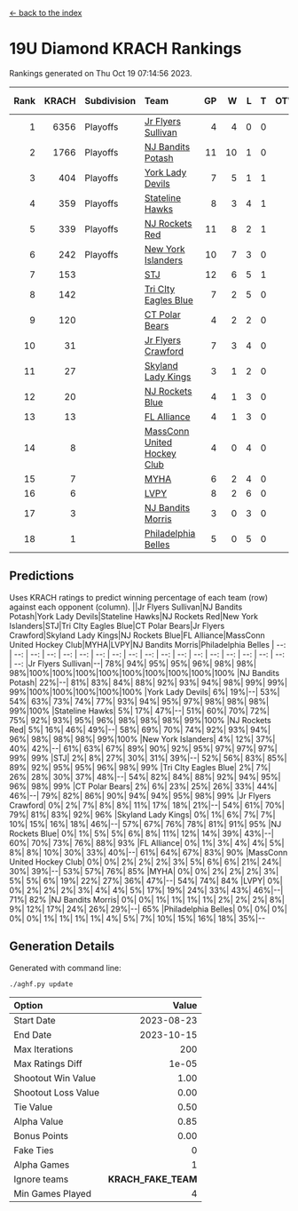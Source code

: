 [<- back to the index](readme.md)
# 19U Diamond KRACH Rankings
Rankings generated on Thu Oct 19 07:14:56 2023.

Rank|KRACH|Subdivision|Team|GP|W|L|T|OTW|OTL|SoS|Exp Wins|Win Diff
---:|---:|:---|:---|---:|---:|---:|---:|---:|---:|---:|---:|---:
1|6356|Playoffs|[Jr Flyers Sullivan](https://gamesheetstats.com/seasons/3663/teams/140859/schedule)|4|4|0|0|1|0|201|4.8|-0.0
2|1766|Playoffs|[NJ Bandits Potash](https://gamesheetstats.com/seasons/3663/teams/140857/schedule)|11|10|1|0|0|0|196|10.9|0.0
3|404|Playoffs|[York Lady Devils](https://gamesheetstats.com/seasons/3663/teams/140856/schedule)|7|5|1|1|0|0|128|6.3|-0.0
4|359|Playoffs|[Stateline Hawks](https://gamesheetstats.com/seasons/3663/teams/141851/schedule)|8|3|4|1|0|1|1880|4.3|-0.0
5|339|Playoffs|[NJ Rockets Red](https://gamesheetstats.com/seasons/3663/teams/140855/schedule)|11|8|2|1|1|0|330|9.4|0.0
6|242|Playoffs|[New York Islanders](https://gamesheetstats.com/seasons/3663/teams/140861/schedule)|10|7|3|0|0|0|381|7.9|0.0
7|153||[STJ](https://gamesheetstats.com/seasons/3663/teams/140858/schedule)|12|6|5|1|0|0|495|7.4|0.0
8|142||[Tri CIty Eagles Blue](https://gamesheetstats.com/seasons/3663/teams/140852/schedule)|7|2|5|0|0|0|1769|2.8|-0.0
9|120||[CT Polar Bears](https://gamesheetstats.com/seasons/3663/teams/140853/schedule)|4|2|2|0|0|0|183|2.8|-0.0
10|31||[Jr Flyers Crawford](https://gamesheetstats.com/seasons/3663/teams/140862/schedule)|7|3|4|0|0|1|126|3.9|0.0
11|27||[Skyland Lady Kings](https://gamesheetstats.com/seasons/3663/teams/140865/schedule)|3|1|2|0|0|0|148|1.9|0.0
12|20||[NJ Rockets Blue](https://gamesheetstats.com/seasons/3663/teams/140867/schedule)|4|1|3|0|0|0|147|1.9|0.0
13|13||[FL Alliance](https://gamesheetstats.com/seasons/3663/teams/156907/schedule)|4|1|3|0|0|0|157|1.9|0.0
14|8||[MassConn United Hockey Club](https://gamesheetstats.com/seasons/3663/teams/140854/schedule)|4|0|4|0|0|0|517|0.9|0.0
15|7||[MYHA](https://gamesheetstats.com/seasons/3663/teams/140863/schedule)|6|2|4|0|0|0|92|2.9|0.0
16|6||[LVPY](https://gamesheetstats.com/seasons/3663/teams/140860/schedule)|8|2|6|0|0|0|300|2.9|0.0
17|3||[NJ Bandits Morris](https://gamesheetstats.com/seasons/3663/teams/140866/schedule)|3|0|3|0|0|0|71|0.9|0.0
18|1||[Philadelphia Belles](https://gamesheetstats.com/seasons/3663/teams/140864/schedule)|5|0|5|0|0|0|55|0.9|0.0

## Predictions
Uses KRACH ratings to predict winning percentage of each team (row) against each opponent (column).
||Jr Flyers Sullivan|NJ Bandits Potash|York Lady Devils|Stateline Hawks|NJ Rockets Red|New York Islanders|STJ|Tri CIty Eagles Blue|CT Polar Bears|Jr Flyers Crawford|Skyland Lady Kings|NJ Rockets Blue|FL Alliance|MassConn United Hockey Club|MYHA|LVPY|NJ Bandits Morris|Philadelphia Belles
| --: | --: | --: | --: | --: | --: | --: | --: | --: | --: | --: | --: | --: | --: | --: | --: | --: | --: | --: 
|Jr Flyers Sullivan|--| 78%| 94%| 95%| 95%| 96%| 98%| 98%| 98%|100%|100%|100%|100%|100%|100%|100%|100%|100%
|NJ Bandits Potash| 22%|--| 81%| 83%| 84%| 88%| 92%| 93%| 94%| 98%| 99%| 99%| 99%|100%|100%|100%|100%|100%
|York Lady Devils|  6%| 19%|--| 53%| 54%| 63%| 73%| 74%| 77%| 93%| 94%| 95%| 97%| 98%| 98%| 98%| 99%|100%
|Stateline Hawks|  5%| 17%| 47%|--| 51%| 60%| 70%| 72%| 75%| 92%| 93%| 95%| 96%| 98%| 98%| 98%| 99%|100%
|NJ Rockets Red|  5%| 16%| 46%| 49%|--| 58%| 69%| 70%| 74%| 92%| 93%| 94%| 96%| 98%| 98%| 98%| 99%|100%
|New York Islanders|  4%| 12%| 37%| 40%| 42%|--| 61%| 63%| 67%| 89%| 90%| 92%| 95%| 97%| 97%| 97%| 99%| 99%
|STJ|  2%|  8%| 27%| 30%| 31%| 39%|--| 52%| 56%| 83%| 85%| 89%| 92%| 95%| 95%| 96%| 98%| 99%
|Tri CIty Eagles Blue|  2%|  7%| 26%| 28%| 30%| 37%| 48%|--| 54%| 82%| 84%| 88%| 92%| 94%| 95%| 96%| 98%| 99%
|CT Polar Bears|  2%|  6%| 23%| 25%| 26%| 33%| 44%| 46%|--| 79%| 82%| 86%| 90%| 94%| 94%| 95%| 98%| 99%
|Jr Flyers Crawford|  0%|  2%|  7%|  8%|  8%| 11%| 17%| 18%| 21%|--| 54%| 61%| 70%| 79%| 81%| 83%| 92%| 96%
|Skyland Lady Kings|  0%|  1%|  6%|  7%|  7%| 10%| 15%| 16%| 18%| 46%|--| 57%| 67%| 76%| 78%| 81%| 91%| 95%
|NJ Rockets Blue|  0%|  1%|  5%|  5%|  6%|  8%| 11%| 12%| 14%| 39%| 43%|--| 60%| 70%| 73%| 76%| 88%| 93%
|FL Alliance|  0%|  1%|  3%|  4%|  4%|  5%|  8%|  8%| 10%| 30%| 33%| 40%|--| 61%| 64%| 67%| 83%| 90%
|MassConn United Hockey Club|  0%|  0%|  2%|  2%|  2%|  3%|  5%|  6%|  6%| 21%| 24%| 30%| 39%|--| 53%| 57%| 76%| 85%
|MYHA|  0%|  0%|  2%|  2%|  2%|  3%|  5%|  5%|  6%| 19%| 22%| 27%| 36%| 47%|--| 54%| 74%| 84%
|LVPY|  0%|  0%|  2%|  2%|  2%|  3%|  4%|  4%|  5%| 17%| 19%| 24%| 33%| 43%| 46%|--| 71%| 82%
|NJ Bandits Morris|  0%|  0%|  1%|  1%|  1%|  1%|  2%|  2%|  2%|  8%|  9%| 12%| 17%| 24%| 26%| 29%|--| 65%
|Philadelphia Belles|  0%|  0%|  0%|  0%|  0%|  1%|  1%|  1%|  1%|  4%|  5%|  7%| 10%| 15%| 16%| 18%| 35%|--

## Generation Details

Generated with command line:
```
./aghf.py update
```

| Option | Value |
| :----- | ----: |
| Start Date | 2023-08-23 |
| End Date | 2023-10-15 |
| Max Iterations | 200 |
| Max Ratings Diff | 1e-05 |
| Shootout Win Value | 1.00 |
| Shootout Loss Value | 0.00 |
| Tie Value | 0.50 |
| Alpha Value | 0.85 |
| Bonus Points | 0.00 |
| Fake Ties | 0 |
| Alpha Games | 1 |
| Ignore teams | __KRACH_FAKE_TEAM__ |
| Min Games Played | 4 |

